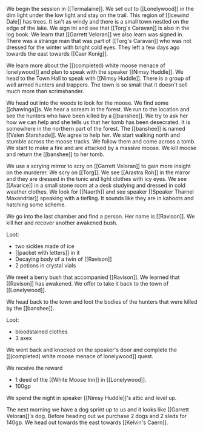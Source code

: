 We begin the session in [[Termalaine]]. We set out to [[Lonelywood]] in the dim light under the low light and stay on the trail. This region of [[Icewind Dale]] has trees. It isn't as windy and there is a small town nestled on the edge of the lake. We sign ini and see that [[Torg's Caravan]] is also in the log book. We learn that [[Garrett Veloran]] we also learn was signed in. There was a strange man that was part of [[Torg's Caravan]] who was not dressed for the winter with bright cold eyes. They left a few days ago towards the east towards [[Caer Konig]].

We learn more about the [[(completed) white moose menace of lonelywood]] and plan to speak with the speaker [[Nimsy Huddle]]. We head to the Town Hall to speak with [[Nimsy Huddle]]. There is a group of well armed hunters and trappers. The town is so small that it doesn't sell much more than scrimshander.

We head out into the woods to look for the moose. We find some [[chawinga]]s. We hear a scream in the forest. We run to the location and see the hunters who have been killed by a [[banshee]]. We try to ask her how we can help and she tells us that her tomb has been desecrated. It is somewhere in the northern part of the forest. The [[banshee]] is named [[Valen Starshade]]. We agree to help her. We start walking north and stumble across the moose tracks. We follow them and come across a tomb. We start to make a fire and are attacked by a massive moose. We kill moose and return the [[banshee]] to her tomb.

We use a scrying mirror to scry on [[Garrett Veloran]] to gain more insight on the murderer. We scry on [[Torg]]. We see [[Arastra Roh]] in the mirror and they are dressed in the tunic and light clothes with icy eyes. We see [[Avarice]] in a small stone room at a desk studying and dressed in cold weather clothes. We look for [[Naerth]] and see speaker [[Speaker Tharnel Maxandriar]] speaking with a tiefling. It sounds like they are in kahoots and hatching some scheme.

We go into the last chamber and find a person. Her name is [[Ravison]]. We kill her and recover another awakened bush. 

Loot:
- two sickles made of ice
- [[packet with letters]] in it
- Decaying body of a twin of [[Ravison]]
- 2 potions in crystal vials

We meet a berry bush that accompanied [[Ravison]]. We learned that [[Ravison]] has awakened. We offer to take it back to the town of [[Lonelywood]].

We head back to the town and loot the bodies of the hunters that were killed by the [[banshee]].

Loot:
- bloodstained clothes
- 3 axes

We went back and knocked on the speaker's door and complete the [[(completed) white moose menace of lonelywood]] quest.

We receive the reward
- 1 deed of the [[White Moose Inn]] in [[Lonelywood]].
- 100gp


We spend the night in speaker [[Nimsy Huddle]]'s attic and level up.

The next morning we have a dog sprint up to us and it looks like [[Garrett Veloran]]'s dog. Before heading out we purchase 2 dogs and 2 sleds for 140gp. We head out towards the east towards [[Kelvin's Caern]].